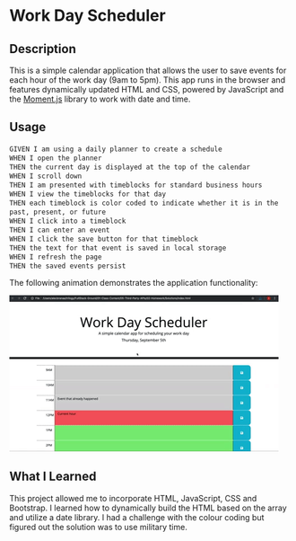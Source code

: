 # Work Day Scheduler

## Description 
This is a simple calendar application that allows the user to save events for each hour of the work day (9am to 5pm). This app runs in the browser and features dynamically updated HTML and CSS, powered by JavaScript and the [Moment.js](https://momentjs.com/) library to work with date and time.

## Usage

```
GIVEN I am using a daily planner to create a schedule
WHEN I open the planner
THEN the current day is displayed at the top of the calendar
WHEN I scroll down
THEN I am presented with timeblocks for standard business hours
WHEN I view the timeblocks for that day
THEN each timeblock is color coded to indicate whether it is in the past, present, or future
WHEN I click into a timeblock
THEN I can enter an event
WHEN I click the save button for that timeblock
THEN the text for that event is saved in local storage
WHEN I refresh the page
THEN the saved events persist
```

The following animation demonstrates the application functionality:

![day planner demo](./Assets/05-third-party-apis-homework-demo.gif)

## What I Learned
This project allowed me to incorporate HTML, JavaScript, CSS and Bootstrap. I learned how to dynamically build the HTML based on the array and utilize a date library. I had a challenge with the colour coding but figured out the solution was to use military time.